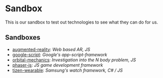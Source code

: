 # Sandbox

This is our sandbox to test out technologies to see what they can do for us.

## Sandboxes
- [augmented-reality](sandboxes/augmented-reality): _Web based AR, JS_
- [google-script](sandboxes/google-script): _Google's app-script-framework_
- [orbital-mechanics](sandboxes/orbital-mechanics): _Investigation into the N body problem, JS_
- [phaser-js](sandboxes/phaser-js): _JS game development framework_
- [tizen-wearable](sandboxes/tizen-wearable): _Samsung's watch framework, C# / JS_